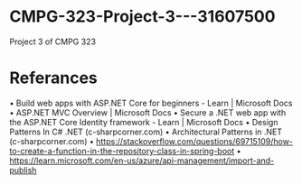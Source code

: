 # CMPG-323-Project-3---31607500
Project 3 of CMPG 323 
# Referances

• Build web apps with ASP.NET Core for beginners - Learn | Microsoft Docs
• ASP.NET MVC Overview | Microsoft Docs
• Secure a .NET web app with the ASP.NET Core Identity framework - Learn | Microsoft
Docs
• Design Patterns In C# .NET (c-sharpcorner.com)
• Architectural Patterns in .NET (c-sharpcorner.com)
• https://stackoverflow.com/questions/69715109/how-to-create-a-function-in-the-repository-class-in-spring-boot
• https://learn.microsoft.com/en-us/azure/api-management/import-and-publish
